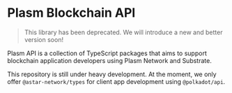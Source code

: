 # Plasm Blockchain API

> This library has been deprecated. We will introduce a new and better version soon!



Plasm API is a collection of TypeScript packages that aims to support blockchain application developers using Plasm Network and Substrate.

This repository is still under heavy development.
At the moment, we only offer `@astar-network/types` for client app development using `@polkadot/api`.
